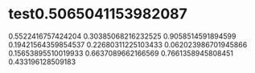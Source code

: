 # test0.5065041153982087
0.5522416757424204
0.30385068216232525
0.9058514591894599
0.19421564359854537
0.22680311225103433
0.062023986701945866
0.15653895510019933
0.6637089662166569
0.7661358945808451
0.433196128509183
